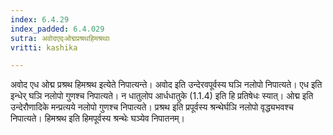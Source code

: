 ```yaml
---
index: 6.4.29
index_padded: 6.4.029
sutra: अवोदएद्ःओद्मप्रश्रथहिमश्रथाः
vritti: kashika

---
```

अवोद एध ओद्म प्रश्रथ हिमश्रथ इत्येते निपात्यन्ते। अवोद इति उन्देरवपूर्वस्य घञि नलोपो निपात्यते। एध इति इन्धेर् घञि नलोपो गुणश्च निपात्यते। न धातुलोप आर्धधातुके (1.1.4) इति हि प्रतिषेधः स्यात्। ओद्म इति उन्देरौणादिके मन्प्रत्यये नलोपो गुणश्च निपात्यते। प्रश्रथ इति प्रपूर्वस्य श्रन्थेर्घञि नलोपो वृद्ध्यभवश्च निपात्यते। हिमश्रथ इति हिमपूर्वस्य श्रन्थेः घञ्येव निपातनम्।